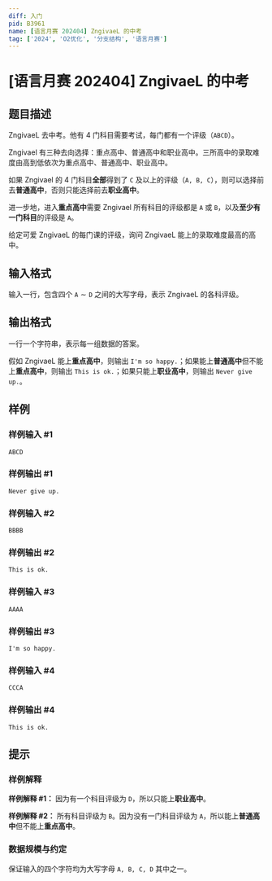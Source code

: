 ```yaml
---
diff: 入门
pid: B3961
name: [语言月赛 202404] ZngivaeL 的中考
tag: ['2024', 'O2优化', '分支结构', '语言月赛']
---
```

# [语言月赛 202404] ZngivaeL 的中考
## 题目描述

ZngivaeL 去中考。他有 4 门科目需要考试，每门都有一个评级（$\texttt{ABCD}$）。

Zngivael 有三种去向选择：重点高中、普通高中和职业高中。三所高中的录取难度由高到低依次为重点高中、普通高中、职业高中。

如果 Zngivael 的 4 门科目**全部**得到了 $\texttt{C}$ 及以上的评级（$\texttt{A, B, C}$），则可以选择前去**普通高中**，否则只能选择前去**职业高中**。

进一步地，进入**重点高中**需要 Zngivael 所有科目的评级都是 $\texttt{A}$ 或 $\texttt{B}$，以及**至少有一门科目**的评级是 $\texttt{A}$。

给定可爱 ZngivaeL 的每门课的评级，询问 ZngivaeL 能上的录取难度最高的高中。
## 输入格式

输入一行，包含四个 $\texttt{A} \sim \texttt{D}$ 之间的大写字母，表示 ZngivaeL 的各科评级。
## 输出格式

一行一个字符串，表示每一组数据的答案。

假如 ZngivaeL 能上**重点高中**，则输出 `I'm so happy.`；如果能上**普通高中**但不能上**重点高中**，则输出 `This is ok.`；如果只能上**职业高中**，则输出 `Never give up.`。


## 样例

### 样例输入 #1
```
ABCD

```
### 样例输出 #1
```
Never give up.

```
### 样例输入 #2
```
BBBB

```
### 样例输出 #2
```
This is ok.

```
### 样例输入 #3
```
AAAA

```
### 样例输出 #3
```
I'm so happy.

```
### 样例输入 #4
```
CCCA

```
### 样例输出 #4
```
This is ok.

```
## 提示

### 样例解释

**样例解释 #1：** 因为有一个科目评级为 $\texttt{D}$，所以只能上**职业高中**。

**样例解释 #2：** 所有科目评级为 $\texttt{B}$。因为没有一门科目评级为 $\texttt{A}$，所以能上**普通高中**但不能上**重点高中**。


### 数据规模与约定

保证输入的四个字符均为大写字母 $\texttt{A, B, C, D}$ 其中之一。
